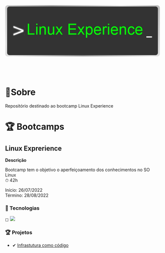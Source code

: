 <h1 align="center">
    <img src="../img/linux_experience.jpg">
</h1>
<br>
<br>

# 📑Sobre
Repositório destinado ao bootcamp Linux Experience


# 🏆 Bootcamps

## Linux Exprerience
  **Descrição**

Bootcamp tem o objetivo o aperfeiçoamento dos conhecimentos no SO Linux<br>
⏱ 42h<br>

Início: 26/07/2022<br>
Término: 28/08/2022

### 🚀 Tecnologias

◻ <img src='https://cdn-icons-png.flaticon.com/512/518/518713.png' width='50'>


### 🏆 Projetos

 * ✔ [Infrastutura como código](https://github.com/rafael-ds/bootcamp_dio/tree/main/Linux%20Experince/Projeto_1-iac)
 

